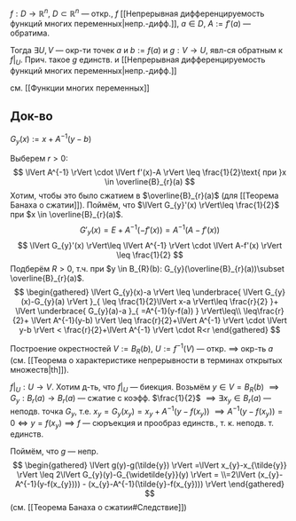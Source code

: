 $f: D\to \mathbb{R}^{n},\ D\subset \mathbb{R}^{n}$ — откр., $f$ [[Непрерывная дифференцируемость функций многих переменных|непр.-дифф.]], $a \in D$, $A:=f'(a)$ — обратима.

Тогда $\exists U, V$ — окр-ти точек $a$ и $b:=f(a)$ и $g:V\to U$, явл-ся обратным к $f|_{U}$. Прич. такое $g$ единств. и [[Непрерывная дифференцируемость функций многих переменных|непр.-дифф.]]

см. [[Функции многих переменных]]
## Док-во

$G_{y}(x):=x+A^{-1}(y-b)$

Выберем $r>0$:
$$
\lVert A^{-1} \rVert \cdot \lVert f'(x)-A \rVert \leq \frac{1}{2}\text{ при }x \in \overline{B}_{r}(a)
$$
Хотим, чтобы это было сжатием в $\overline{B}_{r}(a)$ (для [[Теорема Банаха о сжатии]]). Поймём, что $\lVert G_{y}'(x) \rVert\leq \frac{1}{2}$ при $x \in \overline{B}_{r}(a)$. 
$$
G'_{y}(x)=E+A^{-1}(-f'(x))=A^{-1}(A-f'(x))
$$
$$
\lVert G_{y}'(x) \rVert\leq \lVert A^{-1} \rVert \cdot \lVert A-f'(x) \rVert \leq \frac{1}{2} 
$$
Подберём $R>0$, т.ч. при $y \in B_{R}(b): G_{y}(\overline{B}_{r}(a))\subset \overline{B}_{r}(a)$. 
$$
\begin{gathered}
\lVert G_{y}(x)-a \rVert \leq \underbrace{ \lVert G_{y}(x)-G_{y}(a) \rVert }_{ \leq \frac{1}{2}\lVert x-a \rVert\leq \frac{r}{2}  }+ \lVert \underbrace{ G_{y}(a)-a }_{ =A^{-1}(y-f(a)) } \rVert\leq\\
\leq\frac{r}{2}+ \lVert A^{-1}(y-b) \rVert \leq \frac{r}{2}+\lVert A^{-1} \rVert \cdot \lVert y-b \rVert < \frac{r}{2}+\lVert A^{-1} \rVert \cdot R<r
\end{gathered}
$$

Построение окрестностей $V:= B_{R}(b),\ U:=f^{-1}(V)$ — откр. $\implies$ окр-ть $a$ (см. [[Теорема о характеристике непрерывности в терминах открытых множеств|th]]).

$f|_{U}:U\to V$. Хотим д-ть, что $f|_{U}$ — биекция. Возьмём $y \in V=B_{R}(b)$ $\implies G_{y}:B_{r}(a)\to B_{r}(a)$ — сжатие с коэфф. $\frac{1}{2}$ $\implies \exists x_{y}\in B_{r}(a)$ — неподв. точка $G_{y}$, т.е. $x_{y}=G_{y}(x_{y})=x_{y}+A^{-1}(y-f(x_{y}))$ $\implies A^{-1}(y-f(x_{y}))=0 \iff y=f(x_{y})\implies f$ — сюръекция и прообраз единств., т. к. неподв. т. единств.

Поймём, что $g$ — непр.
$$
\begin{gathered}
\lVert g(y)-g(\tilde{y}) \rVert =\lVert x_{y}-x_{\tilde{y}} \rVert \leq 2\lVert G_{y}(y)-G_{\widetilde{y}}(y) \rVert = \\=2\lVert (x_{y}-A^{-1}(y-f(x_{y}))) - (x_{y}-A^{-1}(\tilde{y}-f(x_{y}))) \rVert 
\end{gathered}
$$
(см. [[Теорема Банаха о сжатии#Следствие]])